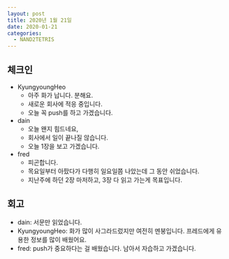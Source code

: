 ```yaml
---
layout: post
title: 2020년 1월 21일
date: 2020-01-21
categories:
  - NAND2TETRIS
---
```


## 체크인

- KyungyoungHeo
  - 아주 화가 납니다. 분해요.
  - 새로운 회사에 적응 중입니다.
  - 오늘 꼭 push를 하고 가겠습니다.
- dain
  - 오늘 왠지 힘드네요,
  - 회사에서 일이 끝나질 않습니다.
  - 오늘 1장을 보고 가겠습니다.
- fred
  - 피곤합니다.
  - 목요일부터 아팠다가 다행히 일요일쯤 나았는데 그 동안 쉬었습니다.
  - 지난주에 하던 2장 마저하고, 3장 다 읽고 가는게 목표입니다.

## 회고

- dain: 서문만 읽었습니다.
- KyungyoungHeo: 화가 많이 사그라드렀지만 여전히 멘붕입니다. 프레드에게 유용한 정보를 많이 배웠어요.
- fred: push가 중요하다는 걸 배웠습니다. 남아서 자습하고 가겠습니다.
